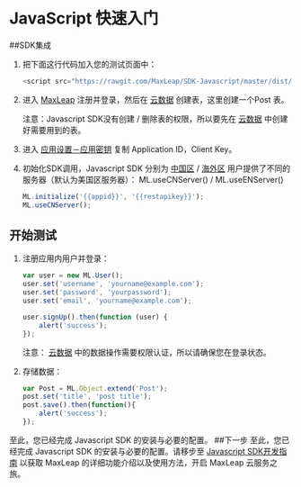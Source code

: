 # JavaScript 快速入门
##SDK集成
 
 1. 把下面这行代码加入您的测试页面中：

	```javascript
	<script src="https://rawgit.com/MaxLeap/SDK-Javascript/master/dist/ml.js"></script>
	```

2. 进入 [MaxLeap](https://maxleap.cn) 注册并登录，然后在 [云数据](https://maxleap.cn/p/console/clouddata) 创建表，这里创建一个Post 表。
	
	注意：Javascript SDK没有创建 / 删除表的权限，所以要先在 [云数据](https://maxleap.cn/p/console/clouddata) 中创建好需要用到的表。
	   

3. 进入 [应用设置－应用密钥](https://maxleap.cn/p/console/settings#application) 复制 Application ID，Client Key。
 
4. 初始化SDK调用，Javascript SDK 分别为 [中国区](https://maxleap.cn) / [海外区](https://maxleap.com) 用户提供了不同的服务器（默认为美国区服务器）： ML.useCNServer() / ML.useENServer()

	```javascript
	ML.initialize('{{appid}}', '{{restapikey}}');
	ML.useCNServer();
	```

## 开始测试

1. 注册应用内用户并登录：

	```javascript
	var user = new ML.User();
	user.set('username', 'yourname@example.com');
	user.set('password', 'yourpassword');
	user.set('email', 'yourname@example.com');
	
	user.signUp().then(function (user) {
		alert('success');
	});
	```
	注意：
	[云数据](https://maxleap.cn/p/console/clouddata) 中的数据操作需要权限认证，所以请确保您在登录状态。

2.  存储数据：

	```javascript
	var Post = ML.Object.extend('Post');
	post.set('title', 'post title');
	post.save().then(function(){
		alert('success');
	});
	```


至此，您已经完成 Javascript SDK 的安装与必要的配置。
##下一步
至此，您已经完成 Javascript SDK 的安装与必要的配置。请移步至 [Javascript SDK开发指南](https://maxleap.cn/s/web/zh_cn/guide/devguide/javascript.html) 以获取 MaxLeap 的详细功能介绍以及使用方法，开启 MaxLeap 云服务之旅。